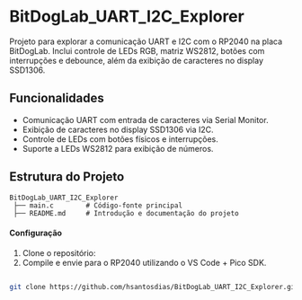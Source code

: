 # BitDogLab_UART_I2C_Explorer

Projeto para explorar a comunicação UART e I2C com o RP2040 na placa BitDogLab.
Inclui controle de LEDs RGB, matriz WS2812, botões com interrupções e debounce, além da exibição de caracteres no display SSD1306.

## Funcionalidades

- Comunicação UART com entrada de caracteres via Serial Monitor.
- Exibição de caracteres no display SSD1306 via I2C.
- Controle de LEDs com botões físicos e interrupções.
- Suporte a LEDs WS2812 para exibição de números.

## Estrutura do Projeto

```plaintext
BitDogLab_UART_I2C_Explorer
 ├── main.c        # Código-fonte principal
 ├── README.md     # Introdução e documentação do projeto

```

#### Configuração

1. Clone o repositório:
2. Compile e envie para o RP2040 utilizando o VS Code + Pico SDK.

```bash

git clone https://github.com/hsantosdias/BitDogLab_UART_I2C_Explorer.git
```
